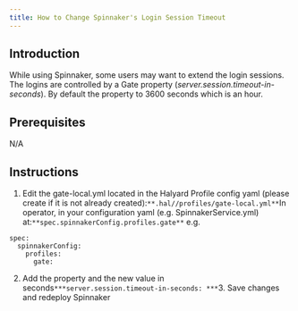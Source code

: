 ```yaml
---
title: How to Change Spinnaker's Login Session Timeout
---
```


## Introduction
While using Spinnaker, some users may want to extend the login sessions. The logins are controlled by a Gate property (*server.session.timeout-in-seconds*). By default the property to 3600 seconds which is an hour. 

## Prerequisites
N/A

## Instructions
1. Edit the gate-local.yml located in the Halyard Profile config yaml (please create if it is not already created):```**.hal//profiles/gate-local.yml**```In operator, in your configuration yaml (e.g. SpinnakerService.yml) at:```**spec.spinnakerConfig.profiles.gate**```
e.g.
```
spec:
  spinnakerConfig:
    profiles: 
      gate:
```
2. Add the property and the new value in seconds```***server.session.timeout-in-seconds: ***```3. Save changes and redeploy Spinnaker 

